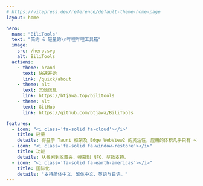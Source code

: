 ```yaml
---
# https://vitepress.dev/reference/default-theme-home-page
layout: home

hero:
  name: "BiliTools"
  text: "简约 & 轻量的\n哔哩哔哩工具箱"
  image:
    src: /hero.svg
    alt: BiliTools
  actions:
    - theme: brand
      text: 快速开始
      link: /quick/about
    - theme: alt
      text: 其他信息
      link: https://btjawa.top/bilitools
    - theme: alt
      text: GitHub
      link: https://github.com/btjawa/BiliTools

features:
  - icon: "<i class='fa-solid fa-cloud'></i>"
    title: 轻量
    details: 得益于 Tauri 框架及 Edge WebView2 的灵活性，应用的体积几乎只有 ~30 MB。
  - icon: "<i class='fa-solid fa-window-restore'></i>"
    title: 功能
    details: 从番剧到收藏夹，弹幕到 NFO，尽数支持。
  - icon: "<i class='fa-solid fa-earth-americas'></i>"
    title: 国际化
    details: "支持简体中文、繁体中文、英语与日语。"
---
```


